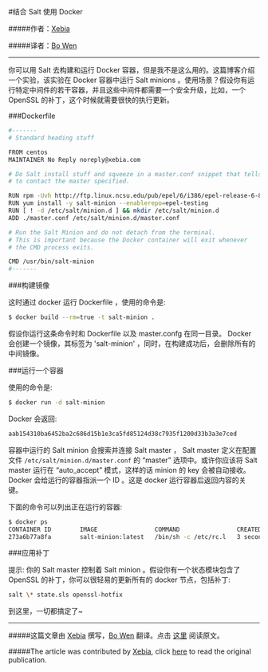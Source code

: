 #结合 Salt 使用 Docker


#####作者：[Xebia](https://twitter.com/Xebia)

#####译者：[Bo Wen](https://github.com/iambowen)

***

你可以用 Salt 去构建和运行 Docker 容器，但是我不是这么用的。这篇博客介绍一个实验，该实验在 Docker 容器中运行 Salt minions 。使用场景？假设你有运行特定中间件的若干容器，并且这些中间件都需要一个安全升级，比如，一个 OpenSSL 的补丁，这个时候就需要很快的执行更新。

###Dockerfile

```bash
#-------
# Standard heading stuff

FROM centos
MAINTAINER No Reply noreply@xebia.com

# Do Salt install stuff and squeeze in a master.conf snippet that tells the minion
# to contact the master specified.

RUN rpm -Uvh http://ftp.linux.ncsu.edu/pub/epel/6/i386/epel-release-6-8.noarch.rpm
RUN yum install -y salt-minion --enablerepo=epel-testing
RUN [ ! -d /etc/salt/minion.d ] && mkdir /etc/salt/minion.d
ADD ./master.conf /etc/salt/minion.d/master.conf

# Run the Salt Minion and do not detach from the terminal.
# This is important because the Docker container will exit whenever
# the CMD process exits.

CMD /usr/bin/salt-minion
#-------

```
###构建镜像

这时通过 docker 运行 Dockerfile ，使用的命令是:

```bash
$ docker build --rm=true -t salt-minion .
```

假设你运行这条命令时和 Dockerfile 以及 master.confg 在同一目录。 Docker 会创建一个镜像，其标签为 'salt-minion' ，同时，在构建成功后，会删除所有的中间镜像。

###运行一个容器

使用的命令是:

```bash
$ docker run -d salt-minion
```
Docker 会返回:

```bash
aab154310ba6452ba2c686d15b1e3ca5fd85124d38c7935f1200d33b3a3e7ced
```

容器中运行的 Salt minion 会搜索并连接 Salt master ， Salt master 定义在配置文件 ```/etc/salt/minion.d/master.conf``` 的 “master” 选项中。或许你应该将 Salt master 运行在 “auto_accept” 模式，这样的话 minion 的 key 会被自动接收。 Docker 会给运行的容器指派一个 ID 。这是 docker 运行容器后返回内容的关键。

下面的命令可以列出正在运行的容器:

```bash
$ docker ps
CONTAINER ID        IMAGE                COMMAND                CREATED             STATUS              NAMES
273a6b77a8fa        salt-minion:latest   /bin/sh -c /etc/rc.l   3 seconds ago       Up 3 seconds        distracted_lumiere
```

###应用补丁

提示: 你的 Salt master 控制着 Salt minion 。假设你有一个状态模块包含了 OpenSSL 的补丁，你可以很轻易的更新所有的 docker 节点，包括补丁:

```bash
salt \* state.sls openssl-hotfix
```

到这里，一切都搞定了~

***

#####这篇文章由 [Xebia](https://twitter.com/Xebia) 撰写，[Bo Wen](https://github.com/iambowen) 翻译。点击 [这里](http://blog.xebia.com/2014/06/14/combining-salt-with-docker/) 阅读原文。

#####The article was contributed by [Xebia](https://twitter.com/Xebia), click [here](http://blog.xebia.com/2014/06/14/combining-salt-with-docker/) to read the original publication.
